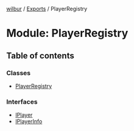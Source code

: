 [wilbur](../README.md) / [Exports](../modules.md) / PlayerRegistry

# Module: PlayerRegistry

## Table of contents

### Classes

- [PlayerRegistry](../classes/PlayerRegistry.PlayerRegistry.md)

### Interfaces

- [IPlayer](../interfaces/PlayerRegistry.IPlayer.md)
- [IPlayerInfo](../interfaces/PlayerRegistry.IPlayerInfo.md)

